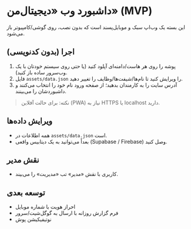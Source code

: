 # داشبورد وب «دیجیتال‌من» (MVP)
این بسته یک وب‌اپ سبک و موبایل‌پسند است که بدون نصب، روی گوشی/کامپیوتر باز می‌شود.

## اجرا (بدون کدنویسی)
1) پوشه را روی هر هاست/دامنه‌ای آپلود کنید (یا حتی روی سیستم خودتان با یک وب‌سرور ساده باز کنید).
2) فایل `assets/data.json` را ویرایش کنید تا نام‌ها/شیفت‌ها/وظایف را تغییر دهید.
3) آدرس سایت را به کارمندان بدهید؛ از صفحه ورود نام خود را انتخاب می‌کنند و داشبوردشان را می‌بینند.

> نکته: برای حالت آفلاین (PWA) نیاز به HTTPS یا localhost دارید.

## ویرایش داده‌ها
- همه اطلاعات در `assets/data.json` است.
- بعداً می‌توانید به یک دیتابیس واقعی (Supabase / Firebase) وصل کنید.

## نقش مدیر
- کاربری با نقش «مدیر» تب «مدیریت» را می‌بیند.

## توسعه بعدی
- احراز هویت با شماره موبایل
- فرم گزارش روزانه با ارسال به گوگل‌شیت/سرور
- نوتیفیکیشن پوش
